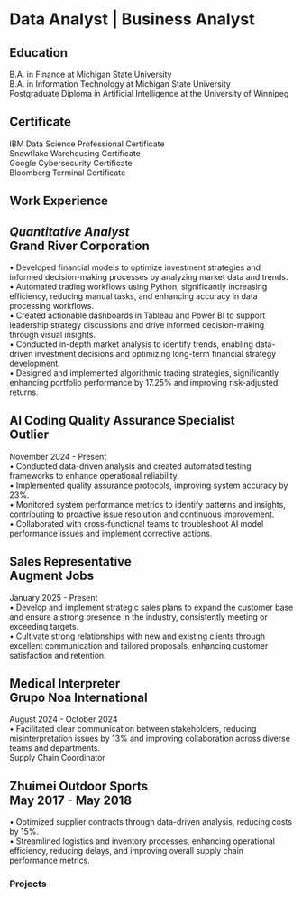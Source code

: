 # Data Analyst | Business Analyst

## Education
B.A. in Finance at Michigan State University  
B.A. in Information Technology at Michigan State University  
Postgraduate Diploma in Artificial Intelligence at the University of Winnipeg  

## Certificate
IBM Data Science Professional Certificate    
Snowflake Warehousing Certificate  
Google Cybersecurity Certificate  
Bloomberg Terminal Certificate  

## Work Experience

*Quantitative Analyst*  
Grand River Corporation  
-------------------------------------------------------------------------  
•	Developed financial models to optimize investment strategies and informed decision-making processes by analyzing market data and trends.  
•	Automated trading workflows using Python, significantly increasing efficiency, reducing manual tasks, and enhancing accuracy in data processing workflows.  
•	Created actionable dashboards in Tableau and Power BI to support leadership strategy discussions and drive informed decision-making through visual insights.  
•	Conducted in-depth market analysis to identify trends, enabling data-driven investment decisions and optimizing long-term financial strategy development.  
•	Designed and implemented algorithmic trading strategies, significantly enhancing portfolio performance by 17.25% and improving risk-adjusted returns.  
  
**AI Coding Quality Assurance Specialist**  
Outlier  
-------------------------------------------------------------------------  

November 2024 - Present  
•	Conducted data-driven analysis and created automated testing frameworks to enhance operational reliability.  
•	Implemented quality assurance protocols, improving system accuracy by 23%.  
•	Monitored system performance metrics to identify patterns and insights, contributing to proactive issue resolution and continuous improvement.  
•	Collaborated with cross-functional teams to troubleshoot AI model performance issues and implement corrective actions.  
  
**Sales Representative**  
Augment Jobs  
-------------------------------------------------------------------------  

January 2025 - Present  
•	Develop and implement strategic sales plans to expand the customer base and ensure a strong presence in the industry, consistently meeting or exceeding targets.  
•	Cultivate strong relationships with new and existing clients through excellent communication and tailored proposals, enhancing customer satisfaction and retention.  

**Medical Interpreter**  
Grupo Noa International  
-------------------------------------------------------------------------  

August 2024 - October 2024  
•	Facilitated clear communication between stakeholders, reducing misinterpretation issues by 13% and improving collaboration across diverse teams and departments.  
Supply Chain Coordinator  
  
**Zhuimei Outdoor Sports**  
May 2017 - May 2018  
-------------------------------------------------------------------------  

•	Optimized supplier contracts through data-driven analysis, reducing costs by 15%.  
•	Streamlined logistics and inventory processes, enhancing operational efficiency, reducing delays, and improving overall supply chain performance metrics.  
  
### Projects

